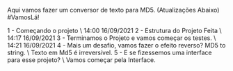 Aqui vamos fazer um conversor de texto para MD5.
(Atualizações Abaixo)
#VamosLá!

1 - Começando o projeto \\ 14:00 16/09/2021
2 - Estrutura do Projeto Feita \\ 14:17 16/09/2021
3 - Terminamos o Projeto e vamos começar os testes. \\ 14:21 16/09/2021
4 - Mais um desafio, vamos fazer o efeito reverso? MD5 to string. \\ Texto em Md5 é irreversível.
5 - E se fizessemos uma interface para esse projeto? \\ Vamos começar pela Interface.

